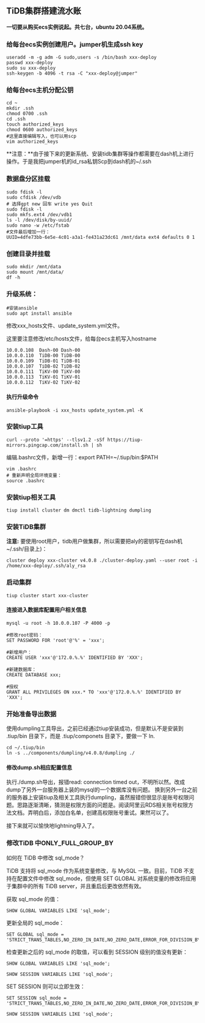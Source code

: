 ## TiDB集群搭建流水账
**一切要从购买ecs实例说起。共七台，ubuntu 20.04系统。**

### 给每台ecs实例创建用户。jumper机生成ssh key
```
useradd -m -g adm -G sudo,users -s /bin/bash xxx-deploy
passwd xxx-deploy
sudo su xxx-deploy
ssh-keygen -b 4096 -t rsa -C "xxx-deploy@jumper"
```

### 给每台ecs主机分配公钥
```
cd ~
mkdir .ssh
chmod 0700 .ssh
cd .ssh
touch authorized_keys
chmod 0600 authorized_keys
#这里直接编辑写入，也可以用scp
vim authorized_keys
```

**注意：**由于接下来的更新系统、安装tidb集群等操作都需要在dash机上进行操作。于是我把jumper机的id_rsa私钥Scp到dash机的~/.ssh

### 数据盘分区挂载
```
sudo fdisk -l
sudo cfdisk /dev/vdb
# 选择gpt new 回车 write yes Quit
sudo fdisk -l
sudo mkfs.ext4 /dev/vdb1
ls -l /dev/disk/by-uuid/
sudo nano -w /etc/fstab
#文件最后增加一行：
UUID=4dfe73bb-6e5e-4c01-a3a1-fe431a23dc61 /mnt/data ext4 defaults 0 1
```

### 创建目录并挂载
```
sudo mkdir /mnt/data
sudo mount /mnt/data/
df -h
```

### 升级系统：
```
#安装ansible
sudo apt install ansible
```

修改xxx_hosts文件、update_system.yml文件。

这里要注意修改/etc/hosts文件，给每台ecs主机写入hostname
```
10.0.0.108  Dash-00 Dash-00
10.0.0.110  TiDB-00 TiDB-00
10.0.0.109  TiDB-01 TiDB-01
10.0.0.107  TiDB-02 TiDB-02
10.0.0.111  TiKV-00 TiKV-00
10.0.0.113  TiKV-01 TiKV-01
10.0.0.112  TiKV-02 TiKV-02
```

#### 执行升级命令
```
ansible-playbook -i xxx_hosts update_system.yml -K
```

### 安装tiup工具
```
curl --proto '=https' --tlsv1.2 -sSf https://tiup-mirrors.pingcap.com/install.sh | sh
```

编辑.bashrc文件，新增一行：export PATH=~/.tiup/bin:$PATH
```
vim .bashrc
# 重新声明全局环境变量：
source .bashrc
```

### 安装tiup相关工具
```
tiup install cluster dm dmctl tidb-lightning dumpling
```

### 安装TiDB集群

**注意:** 要使用root用户，tidb用户做集群，所以需要把aly的密钥写在dash机~/.ssh/目录上)：
```
cluster deploy xxx-cluster v4.0.8 ./cluster-deploy.yaml --user root -i /home/xxx-deploy/.ssh/aly_rsa
```

### 启动集群
```
tiup cluster start xxx-cluster
```

#### 连接进入数据库配置用户相关信息
```
mysql -u root -h 10.0.0.107 -P 4000 -p

#修改root密码：
SET PASSWORD FOR 'root'@'%' = 'xxx';

#新增用户：
CREATE USER 'xxx'@'172.0.%.%' IDENTIFIED BY 'XXX';

#新建数据库：
CREATE DATABASE xxx;

#授权
GRANT ALL PRIVILEGES ON xxx.* TO 'xxx'@'172.0.%.%' IDENTIFIED BY 'XXX';
```

### 开始准备导出数据
使用dumpling工具导出，之前已经通过tiup安装成功，但是默认不是安装到 .tiup/bin 目录下，而是 .tiup/componets 目录下，要做一下 ln.
```
cd ~/.tiup/bin
ln -s ../components/dumpling/v4.0.8/dumpling ./
```

#### 修改dump.sh相应配置信息
执行./dump.sh导出，报错read: connection timed out，不明所以然。改成dump了另外一台服务器上装的mysql的一个数据库没有问题。
换到另外一台之前的服务器上安装tiup及相关工具执行dumpling，虽然报错但很显示是账号权限问题。思路逐渐清晰，猜测是权限方面的问题是。阅读阿里云RDS相关账号权限方法文档。弄明白后，添加白名单，创建高权限账号重试。果然可以了。

接下来就可以愉快地lightning导入了。

### 修改TiDB 中ONLY_FULL_GROUP_BY
如何在 TiDB 中修改 sql_mode？

TiDB 支持将 sql_mode 作为系统变量修改，与 MySQL 一致。目前，TiDB 不支持在配置文件中修改 sql_mode，但使用 SET GLOBAL 对系统变量的修改将应用于集群中的所有 TiDB server，并且重启后更改依然有效。

获取 sql_mode 的值：
```
SHOW GLOBAL VARIABLES LIKE 'sql_mode';
```
更新全局的 sql_mode：
```
SET GLOBAL sql_mode = 'STRICT_TRANS_TABLES,NO_ZERO_IN_DATE,NO_ZERO_DATE,ERROR_FOR_DIVISION_BY_ZERO,NO_AUTO_CREATE_USER,NO_ENGINE_SUBSTITUTION';
```

检查更新之后的 sql_mode 的取值，可以看到 SESSION 级别的值没有更新：
```
SHOW GLOBAL VARIABLES LIKE 'sql_mode';

SHOW SESSION VARIABLES LIKE 'sql_mode';
```

SET SESSION 则可以立即生效：
```
SET SESSION sql_mode = 'STRICT_TRANS_TABLES,NO_ZERO_IN_DATE,NO_ZERO_DATE,ERROR_FOR_DIVISION_BY_ZERO,NO_AUTO_CREATE_USER,NO_ENGINE_SUBSTITUTION';

SHOW SESSION VARIABLES LIKE 'sql_mode';
```